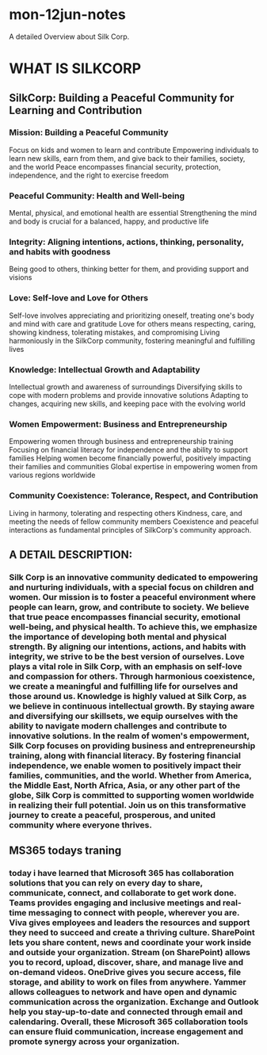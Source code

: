 # mon-12jun-notes
A detailed Overview about Silk Corp.
# WHAT IS SILKCORP

## SilkCorp: Building a Peaceful Community for Learning and Contribution

### Mission: Building a Peaceful Community
Focus on kids and women to learn and contribute
Empowering individuals to learn new skills, earn from them, and give back to their families, society, and the world
Peace encompasses financial security, protection, independence, and the right to exercise freedom

### Peaceful Community: Health and Well-being
Mental, physical, and emotional health are essential
Strengthening the mind and body is crucial for a balanced, happy, and productive life

### Integrity: Aligning intentions, actions, thinking, personality, and habits with goodness
Being good to others, thinking better for them, and providing support and visions

### Love: Self-love and Love for Others
Self-love involves appreciating and prioritizing oneself, treating one's body and mind with care and gratitude
Love for others means respecting, caring, showing kindness, tolerating mistakes, and compromising
Living harmoniously in the SilkCorp community, fostering meaningful and fulfilling lives

### Knowledge: Intellectual Growth and Adaptability
Intellectual growth and awareness of surroundings
Diversifying skills to cope with modern problems and provide innovative solutions
Adapting to changes, acquiring new skills, and keeping pace with the evolving world

### Women Empowerment: Business and Entrepreneurship
Empowering women through business and entrepreneurship training
Focusing on financial literacy for independence and the ability to support families
Helping women become financially powerful, positively impacting their families and communities
Global expertise in empowering women from various regions worldwide

### Community Coexistence: Tolerance, Respect, and Contribution
Living in harmony, tolerating and respecting others
Kindness, care, and meeting the needs of fellow community members
Coexistence and peaceful interactions as fundamental principles of SilkCorp's community approach.

## A DETAIL DESCRIPTION:
### Silk Corp is an innovative community dedicated to empowering and nurturing individuals, with a special focus on children and women. Our mission is to foster a peaceful environment where people can learn, grow, and contribute to society. We believe that true peace encompasses financial security, emotional well-being, and physical health. To achieve this, we emphasize the importance of developing both mental and physical strength. By aligning our intentions, actions, and habits with integrity, we strive to be the best version of ourselves. Love plays a vital role in Silk Corp, with an emphasis on self-love and compassion for others. Through harmonious coexistence, we create a meaningful and fulfilling life for ourselves and those around us. Knowledge is highly valued at Silk Corp, as we believe in continuous intellectual growth. By staying aware and diversifying our skillsets, we equip ourselves with the ability to navigate modern challenges and contribute to innovative solutions. In the realm of women's empowerment, Silk Corp focuses on providing business and entrepreneurship training, along with financial literacy. By fostering financial independence, we enable women to positively impact their families, communities, and the world. Whether from America, the Middle East, North Africa, Asia, or any other part of the globe, Silk Corp is committed to supporting women worldwide in realizing their full potential. Join us on this transformative journey to create a peaceful, prosperous, and united community where everyone thrives.

## MS365 todays traning
### today i have learned that Microsoft 365 has collaboration solutions that you can rely on every day to share, communicate, connect, and collaborate to get work done. Teams provides engaging and inclusive meetings and real-time messaging to connect with people, wherever you are. Viva gives employees and leaders the resources and support they need to succeed and create a thriving culture. SharePoint lets you share content, news and coordinate your work inside and outside your organization. Stream (on SharePoint) allows you to record, upload, discover, share, and manage live and on-demand videos. OneDrive gives you secure access, file storage, and ability to work on files from anywhere. Yammer allows colleagues to network and have open and dynamic communication across the organization. Exchange and Outlook help you stay-up-to-date and connected through email and calendaring. Overall, these Microsoft 365 collaboration tools can ensure fluid communication, increase engagement and promote synergy across your organization.
